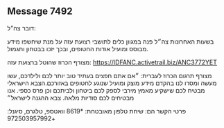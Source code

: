 ## Message 7492

דובר צה"ל:

בשעות האחרונות צה״ל פנה במגוון כלים לתושבי רצועת עזה על מנת שיחשפו מידע מבוסס ומועיל אודות החטופים, ובכך יזכו בבטחון ותגמול.

מצורף הכרוז שהוטל ברצועת עזה: https://IDFANC.activetrail.biz/ANC3772YET

מצורף תרגום הכרוז לעברית:
״אם אתם חפצים בעתיד טוב יותר לכם ולילדכם, עשו מעשה ומסרו לנו בהקדם מידע מוצק ומועיל שנוגע לחטופים באזורכם.הצבא הישראלי מבטיח לכם שישקיע מאמץ מירבי לספק לכם ביטחון ולביתכם וכן פרס כספי. אנו מבטיחים לכם סודיות מלאה.
צבא ההגנה לישראל״

פרטי הקשר הם:
שיחת טלפון מאובטחת:  *8619
וואטספ, טלגרם, סיגנל: +972503957992


